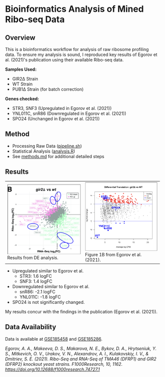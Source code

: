 # Bioinformatics Analysis of Mined Ribo-seq Data

## Overview
This is a bioinformatics workflow for analysis of raw ribosome profiling data. 
To ensure my analysis is sound, I reproduced key results of Egorov et al. (2021)'s publication using their available Ribo-seq data.

__Samples Used:__
- GIR2Δ Strain
- WT Strain
- PUB1Δ Strain (for batch correction)

__Genes checked:__ 
- STR3, SNF3 (Upregulated in Egorov et al. (2021))
- YNL011C, snR86 (Downregulated in Egorov et al. (2021))
- SPO24 (Unchanged in Egorov et al. (2021))




## __Method__ 
-  Processing Raw Data ([pipeline.sh](https://github.com/samuelcampione/Ribo_Seq_Pipeline_and_Analysis/blob/main/pipeline.sh))
-  Statistical Analysis ([analysis.R](https://github.com/samuelcampione/Ribo_Seq_Pipeline_and_Analysis/blob/main/analysis.R))
- See [methods.md](https://github.com/samuelcampione/Ribo_Seq_Pipeline_and_Analysis/blob/main/methods.md) for additional detailed steps



## Results

<table>
  <tr>
    <td>
      <img src="https://github.com/samuelcampione/Ribo_Seq_Pipeline_and_Analysis/blob/main/visualizations/figure1B.png" width="400"/>
      <br>
      Results from DE analysis.
    </td>
    <td>
      <img src="https://github.com/samuelcampione/Ribo_Seq_Pipeline_and_Analysis/blob/main/visualizations/gir2_vs_wt_logFC.png" width="400"/>
      <br>
      Figure 1B from Egorov et al. (2021).
    </td>
  </tr>
</table>

- Upregulated similar to Egorov et al.
  - STR3: 	   1.6 logFC
  - SNF3: 	   1.4 logFC
- Downregulated similar to Egorov et al.
  - snR86:	  -2.1 logFC
  - YNL011C:  -1.8 logFC
- SPO24 is not significantly changed.

My results concur with the findings in the publication (Egorov et al. (2021)).



## Data Availability
Data is available at [GSE185458](https://www.ncbi.nlm.nih.gov/geo/query/acc.cgi?acc=GSE185458) and [GSE185286](https://www.ncbi.nlm.nih.gov/geo/query/acc.cgi?acc=GSE185286).


_Egorov, A. A., Makeeva, D. S., Makarova, N. E., Bykov, D. A., Hrytseniuk, Y. S., Mitkevich, O. V., Urakov, V. N., Alexandrov, A. I., Kulakovskiy, I. V., & Dmitriev, S. E. (2021). Ribo-Seq and RNA-Seq of TMA46 (DFRP1) and GIR2 (DFRP2) knockout yeast strains. F1000Research, 10, 1162. https://doi.org/10.12688/f1000research.74727.1_
